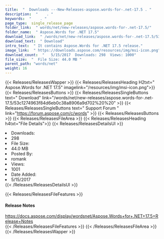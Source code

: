 ```yaml
---
title:  "  Downloads ---New-Releases-aspose.words-for-.net-17.5 . " 
description:  "    . " 
keywords:  "    . " 
page_type:  single_release_page
folder_link:  " words/net/new-releases/aspose.words-for-.net-17.5/"
folder_name:  " Aspose.Words for .NET 17.5"
download_link:  " /words/net/new-releases/aspose.words-for-.net-17.5/53c1274963f84d6eb0c38a8906a9d702"
download_text:  " Download"
intro_text:  " It contains Aspose.Words for .NET 17.5 release."
image_link:  " https://downloads.aspose.com/resources/img/msi-icon.png"
download_count:  "   5/15/2017  Downloads: 298  Views: 1000"
file_size:  "  File Size: 44.0 MB "
parent_path: "words/net"
weight: 16 
---
```


{{< Releases/ReleasesWapper >}}
  {{< Releases/ReleasesHeading H2txt=" Aspose.Words for .NET 17.5" imagelink="/resources/img/msi-icon.png">}}
  {{< Releases/ReleasesButtons >}}
    {{< Releases/ReleasesSingleButtons text=" Download" link="/words/net/new-releases/aspose.words-for-.net-17.5/53c1274963f84d6eb0c38a8906a9d702%20%20" >}}
    {{< Releases/ReleasesSingleButtons text=" Support Forum " link="https://forum.aspose.com/c/words" >}}
  {{< Releases/ReleasesButtons >}}
  {{< Releases/ReleasesFileArea >}}
    {{< Releases/ReleasesHeading h4txt="File Details">}}
    {{< Releases/ReleasesDetailsUl >}}
             <li>Downloads:</li><li>298</li><li>File Size:</li><li>44.0 MB</li><li>Posted By:</li><li>romank</li><li>Views:</li><li>1001</li><li>Date Added:</li><li>5/15/2017</li>
    {{< /Releases/ReleasesDetailsUl >}}

  {{< Releases/ReleasesFileFeatures >}}
      <h4>Release Notes</h4><div><a href="https://docs.aspose.com/display/wordsnet/Aspose.Words+for+.NET+17.5+Release+Notes">https://docs.aspose.com/display/wordsnet/Aspose.Words+for+.NET+17.5+Release+Notes</a></div>
  {{< /Releases/ReleasesFileFeatures >}}
 {{< /Releases/ReleasesFileArea >}}
{{< /Releases/ReleasesWapper >}}


